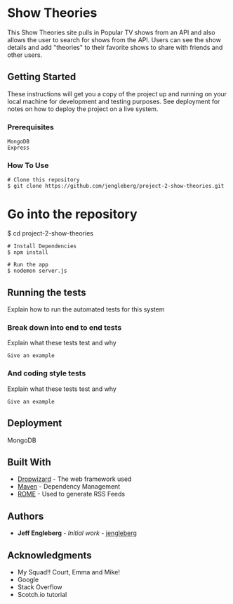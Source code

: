# Show Theories

This Show Theories site pulls in Popular TV shows from an API and also allows the user to search for shows from the API.  Users can see the show details and add "theories" to their favorite shows to share with friends and other users.  

## Getting Started

These instructions will get you a copy of the project up and running on your local machine for development and testing purposes. See deployment for notes on how to deploy the project on a live system.

### Prerequisites

```
MongoDB
Express
```

### How To Use

```
# Clone this repository
$ git clone https://github.com/jengleberg/project-2-show-theories.git
```

# Go into the repository
$ cd project-2-show-theories

```
# Install Dependencies
$ npm install
```
```
# Run the app
$ nodemon server.js
```

## Running the tests

Explain how to run the automated tests for this system

### Break down into end to end tests

Explain what these tests test and why

```
Give an example
```

### And coding style tests

Explain what these tests test and why

```
Give an example
```

## Deployment

MongoDB 

## Built With

* [Dropwizard](http://www.dropwizard.io/1.0.2/docs/) - The web framework used
* [Maven](https://maven.apache.org/) - Dependency Management
* [ROME](https://rometools.github.io/rome/) - Used to generate RSS Feeds
 

## Authors

* **Jeff Engleberg** - *Initial work* - [jengleberg](https://github.com/jengleberg)


## Acknowledgments

* My Squad!!  Court, Emma and Mike!
* Google
* Stack Overflow
* Scotch.io tutorial
